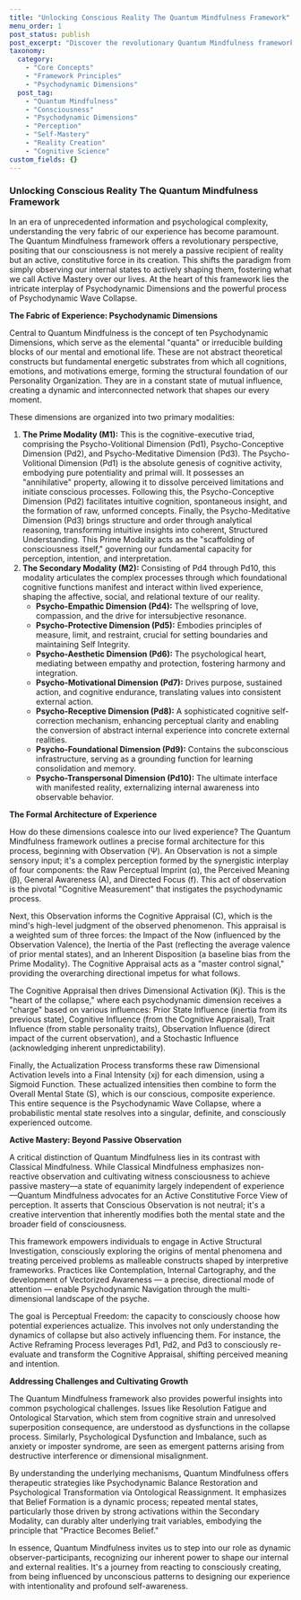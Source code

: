 ```yaml
---
title: "Unlocking Conscious Reality The Quantum Mindfulness Framework"
menu_order: 1
post_status: publish
post_excerpt: "Discover the revolutionary Quantum Mindfulness framework, where consciousness actively shapes reality rather than passively observing it. This post delves into the psychodynamic dimensions that form our mental landscape and explains how conscious attention can cultivate active mastery over our experienced reality. Explore the profound shift from passive observation to intentional co-creation of your internal world."
taxonomy:
  category:
    - "Core Concepts"
    - "Framework Principles"
    - "Psychodynamic Dimensions"
  post_tag:
    - "Quantum Mindfulness"
    - "Consciousness"
    - "Psychodynamic Dimensions"
    - "Perception"
    - "Self-Mastery"
    - "Reality Creation"
    - "Cognitive Science"
custom_fields: {}
---
```


### Unlocking Conscious Reality The Quantum Mindfulness Framework

In an era of unprecedented information and psychological complexity, understanding the very fabric of our experience has become paramount. The Quantum Mindfulness framework offers a revolutionary perspective, positing that our consciousness is not merely a passive recipient of reality but an active, constitutive force in its creation. This shifts the paradigm from simply observing our internal states to actively shaping them, fostering what we call Active Mastery over our lives. At the heart of this framework lies the intricate interplay of Psychodynamic Dimensions and the powerful process of Psychodynamic Wave Collapse.

**The Fabric of Experience: Psychodynamic Dimensions**

Central to Quantum Mindfulness is the concept of ten Psychodynamic Dimensions, which serve as the elemental "quanta" or irreducible building blocks of our mental and emotional life. These are not abstract theoretical constructs but fundamental energetic substrates from which all cognitions, emotions, and motivations emerge, forming the structural foundation of our Personality Organization. They are in a constant state of mutual influence, creating a dynamic and interconnected network that shapes our every moment.

These dimensions are organized into two primary modalities:

1.  **The Prime Modality (M1):** This is the cognitive-executive triad, comprising the Psycho-Volitional Dimension (Pd1), Psycho-Conceptive Dimension (Pd2), and Psycho-Meditative Dimension (Pd3). The Psycho-Volitional Dimension (Pd1) is the absolute genesis of cognitive activity, embodying pure potentiality and primal will. It possesses an "annihilative" property, allowing it to dissolve perceived limitations and initiate conscious processes. Following this, the Psycho-Conceptive Dimension (Pd2) facilitates intuitive cognition, spontaneous insight, and the formation of raw, unformed concepts. Finally, the Psycho-Meditative Dimension (Pd3) brings structure and order through analytical reasoning, transforming intuitive insights into coherent, Structured Understanding. This Prime Modality acts as the "scaffolding of consciousness itself," governing our fundamental capacity for perception, intention, and interpretation.
2.  **The Secondary Modality (M2):** Consisting of Pd4 through Pd10, this modality articulates the complex processes through which foundational cognitive functions manifest and interact within lived experience, shaping the affective, social, and relational texture of our reality.
    *   **Psycho-Empathic Dimension (Pd4):** The wellspring of love, compassion, and the drive for intersubjective resonance.
    *   **Psycho-Protective Dimension (Pd5):** Embodies principles of measure, limit, and restraint, crucial for setting boundaries and maintaining Self Integrity.
    *   **Psycho-Aesthetic Dimension (Pd6):** The psychological heart, mediating between empathy and protection, fostering harmony and integration.
    *   **Psycho-Motivational Dimension (Pd7):** Drives purpose, sustained action, and cognitive endurance, translating values into consistent external action.
    *   **Psycho-Receptive Dimension (Pd8):** A sophisticated cognitive self-correction mechanism, enhancing perceptual clarity and enabling the conversion of abstract internal experience into concrete external realities.
    *   **Psycho-Foundational Dimension (Pd9):** Contains the subconscious infrastructure, serving as a grounding function for learning consolidation and memory.
    *   **Psycho-Transpersonal Dimension (Pd10):** The ultimate interface with manifested reality, externalizing internal awareness into observable behavior.

**The Formal Architecture of Experience**

How do these dimensions coalesce into our lived experience? The Quantum Mindfulness framework outlines a precise formal architecture for this process, beginning with Observation (Ψ). An Observation is not a simple sensory input; it's a complex perception formed by the synergistic interplay of four components: the Raw Perceptual Imprint (α), the Perceived Meaning (β), General Awareness (A), and Directed Focus (f). This act of observation is the pivotal "Cognitive Measurement" that instigates the psychodynamic process.

Next, this Observation informs the Cognitive Appraisal (C), which is the mind's high-level judgment of the observed phenomenon. This appraisal is a weighted sum of three forces: the Impact of the Now (influenced by the Observation Valence), the Inertia of the Past (reflecting the average valence of prior mental states), and an Inherent Disposition (a baseline bias from the Prime Modality). The Cognitive Appraisal acts as a "master control signal," providing the overarching directional impetus for what follows.

The Cognitive Appraisal then drives Dimensional Activation (Kj). This is the "heart of the collapse," where each psychodynamic dimension receives a "charge" based on various influences: Prior State Influence (inertia from its previous state), Cognitive Influence (from the Cognitive Appraisal), Trait Influence (from stable personality traits), Observation Influence (direct impact of the current observation), and a Stochastic Influence (acknowledging inherent unpredictability).

Finally, the Actualization Process transforms these raw Dimensional Activation levels into a Final Intensity (xj) for each dimension, using a Sigmoid Function. These actualized intensities then combine to form the Overall Mental State (S), which is our conscious, composite experience. This entire sequence is the Psychodynamic Wave Collapse, where a probabilistic mental state resolves into a singular, definite, and consciously experienced outcome.

**Active Mastery: Beyond Passive Observation**

A critical distinction of Quantum Mindfulness lies in its contrast with Classical Mindfulness. While Classical Mindfulness emphasizes non-reactive observation and cultivating witness consciousness to achieve passive mastery—a state of equanimity largely independent of experience—Quantum Mindfulness advocates for an Active Constitutive Force View of perception. It asserts that Conscious Observation is not neutral; it's a creative intervention that inherently modifies both the mental state and the broader field of consciousness.

This framework empowers individuals to engage in Active Structural Investigation, consciously exploring the origins of mental phenomena and treating perceived problems as malleable constructs shaped by interpretive frameworks. Practices like Contemplation, Internal Cartography, and the development of Vectorized Awareness — a precise, directional mode of attention — enable Psychodynamic Navigation through the multi-dimensional landscape of the psyche.

The goal is Perceptual Freedom: the capacity to consciously choose how potential experiences actualize. This involves not only understanding the dynamics of collapse but also actively influencing them. For instance, the Active Reframing Process leverages Pd1, Pd2, and Pd3 to consciously re-evaluate and transform the Cognitive Appraisal, shifting perceived meaning and intention.

**Addressing Challenges and Cultivating Growth**

The Quantum Mindfulness framework also provides powerful insights into common psychological challenges. Issues like Resolution Fatigue and Ontological Starvation, which stem from cognitive strain and unresolved superposition consequence, are understood as dysfunctions in the collapse process. Similarly, Psychological Dysfunction and Imbalance, such as anxiety or imposter syndrome, are seen as emergent patterns arising from destructive interference or dimensional misalignment.

By understanding the underlying mechanisms, Quantum Mindfulness offers therapeutic strategies like Psychodynamic Balance Restoration and Psychological Transformation via Ontological Reassignment. It emphasizes that Belief Formation is a dynamic process; repeated mental states, particularly those driven by strong activations within the Secondary Modality, can durably alter underlying trait variables, embodying the principle that "Practice Becomes Belief."

In essence, Quantum Mindfulness invites us to step into our role as dynamic observer-participants, recognizing our inherent power to shape our internal and external realities. It's a journey from reacting to consciously creating, from being influenced by unconscious patterns to designing our experience with intentionality and profound self-awareness.